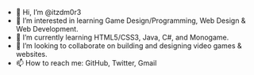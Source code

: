 - 👋 Hi, I’m @itzdm0r3
- 👀 I’m interested in learning Game Design/Programming, Web Design & Web Development.
- 🌱 I’m currently learning HTML5/CSS3, Java, C#, and Monogame.
- 💞️ I’m looking to collaborate on building and designing video games & websites.
- 📫 How to reach me: GitHub, Twitter, Gmail

<!---
itzdm0r3/itzdm0r3 is a ✨ special ✨ repository because its `README.md` (this file) appears on your GitHub profile.
You can click the Preview link to take a look at your changes.
--->
